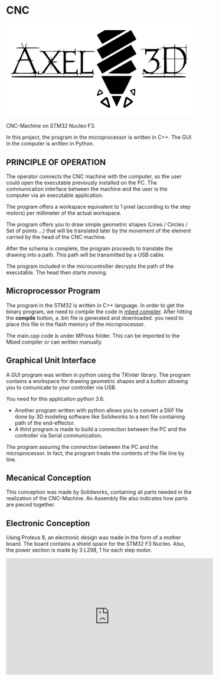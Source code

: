 # CNC

![alt text][logo]

[logo]: https://github.com/AABelkhiria/CNC/blob/master/Logo/Capture.bmp


CNC-Machine on STM32 Nucleo F3.

In this project, the program in the microprocessor is written in C++. The GUI in the computer is written in Python.

## PRINCIPLE OF OPERATION

The operator connects the CNC machine with the computer, so the user could open the executable previously installed on the PC. The communication interface between the machine and the user is the computer via an executable application.

The program offers a workspace equivalent to 1 pixel (according to the step motors) per millimeter of the actual workspace.

The program offers you to draw simple geometric shapes (Lines / Circles / Set of points ...) that will be translated later by the movement of the element carried by the head of the CNC machine.

After the schema is complete, the program proceeds to translate the drawing into a path. This path will be transmitted by a USB cable.

The program included in the microcontroller decrypts the path of the executable. The head then starts moving.

## Microprocessor Program

The program in the STM32 is written in C++ language. In order to get the binary program, we need to compile the code in [mbed compiler](https://os.mbed.com/compiler).
After hitting the **compile** button, a .bin file is generated and downloaded. you need to place this file in the flash memory of the microprocessor.

The main.cpp code is under MPross folder. This can be imported to the Mbed compiler or can written manually.

## Graphical Unit Interface

A GUI program was written in python using the TKinter library. The program contains a workspace for drawing geometric shapes and a button allowing you to comunicate to your controller via USB.

You need for this application python 3.6.

* Another program written with python allows you to convert a DXF file done by 3D modeling software like Solidworks to a text file containing path of the end-effector.
* A third program is made to build a connection between the PC and the controller via Serial communication.

The program assuring the connection between the PC and the microprocessor.
In fact, the program treats the contents of the file line by line.

## Mecanical Conception

This conception was made by Solidworks, containing all parts needed in the realization of the CNC-Machine.
An Assembly file also indicates how parts are pieced together.

## Electronic Conception

Using Proteus 8, an electronic design was made in the form of a mother board.
The board contains a shield space for the STM32 F3 Nucleo.
Also, the power section is made by 3 L298, 1 for each step motor.

<iframe width="560" height="315" src="https://www.youtube.com/embed/eADHYIyrXmQ" frameborder="0" allow="autoplay; encrypted-media" allowfullscreen></iframe>
